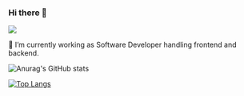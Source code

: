 ### Hi there 👋
<!--
**gerwengaceta/gerwengaceta** is a ✨ _special_ ✨ repository because its `README.md` (this file) appears on your GitHub profile.

Here are some ideas to get you started:

- 🔭 I’m currently working on ...
- 🌱 I’m currently learning ...
- 👯 I’m looking to collaborate on ...
- 🤔 I’m looking for help with ...
- 💬 Ask me about ...
- 📫 How to reach me: ...
- 😄 Pronouns: ...
- ⚡ Fun fact: ...
-->
![](https://komarev.com/ghpvc/?username=gerwengaceta)

🔭 I’m currently working as Software Developer handling frontend and backend.

![Anurag's GitHub stats](https://github-readme-stats.vercel.app/api?username=gerwengaceta&count_private=true&show_icons=true&theme=dracula)


[![Top Langs](https://github-readme-stats.vercel.app/api/top-langs/?username=gerwengaceta&layout=compact&langs_count=10)](https://github.com/anuraghazra/github-readme-stats)

<!-- [![willianrod's wakatime week stats](https://github-readme-stats.vercel.app/api/wakatime?username=gerwenjacob&layout=compact&langs_count=20)](https://github.com/anuraghazra/github-readme-stats) -->




